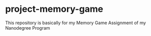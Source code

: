 # project-memory-game
This repository is basically for my Memory Game Assignment of my Nanodegree Program 
